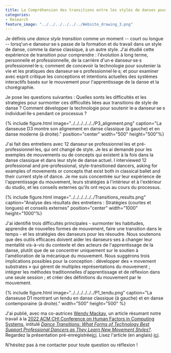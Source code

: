 ```yaml
---
title: La Compréhension des transitions entre les styles de danses pour améliorer la conceptions des systèmes d'aide à l'apprentissage de la danse
categories:
- Research
feature_image: "../../../../../../Website_drawing_3.png"
---
```


Je définis une _dance style transition_ comme un moment -- court ou longue -- lorsq'un·e danseur·se·s passe de la formation et du travail dans un style de danse, comme la danse classique, à un autre style. J'ai étudié cette expérience de transition pour comprendre : l'évolution à long terme, personnelle et professionnelle, de la carrière d'un·e danseur·se·s professionnel·le·s; comment de concevoir la technologie pour soutenier la vie et les pratiques des danseur·se·s professionnel·le·s; et pour examiner avec esprit critique les conceptions et intentions actuelles des systèmes interactifs basés sur le mouvement pour l'apprentissage de la danse et la chorégraphie. 

Je pose les questions suivantes : 
Quelles sonts les difficultés et les strategies pour surmonter ces difficultés liées aux transitions de style de danse ? 
Comment développer la technologie pour soutenir le·a danseur·se·s individuel·lle·s pendant ce processus ? 

{% include figure.html image="../../../../../../P3_alignment.png" caption="La danseuse D3 montre son alignement en danse classique (à gauche) et en danse moderne (à droite)." position="center" width="500" height="500"%}

J'ai fait des entretiens avec 12 danseur·se professionnel·les et pré-professionnel·les, qui ont changé de style. Je les ai demandé pour les exemples de mouvements ou de concepts qui existent à la fois dans la danse classique et dans leur style de danse actuel.
I interviewed 12 professional and pre-professional, style-transitioned dancers, asking for examples of movements or concepts that exist both in classical ballet and their current style of dance. Je me suis concentrée sur leur expérience de l'apprentissage du mouvement, leurs stratégies à l'intérieur et à l'extérieur du studio, et les conseils externes qu'ils ont reçus au cours du processus. 

{% include figure.html image="../../../../../../Transitions_results.png" caption="Analyse des résultats des entretiens : Stratégies (courtes et longues) et conseils externes" position="center" width="1000" height="1000"%}

J'ai identifié trois difficultés principales - surmonter les habitudes, apprendre de nouvelles formes de mouvement, faire une transition dans le temps - et les stratégies des danseurs pour les résoudre. Nous soutenons que des outils efficaces doivent aider les danseurs·ses à changer leur mentalité vis-à-vis du contexte et des acteurs de l'apprentissage de la danse, plutôt que de se concentrer uniquement sur le soutien à l'amélioration de la mécanique du mouvement. Nous suggérons trois implications possibles pour la conception : développer des « movement substrates » qui gèrent de multiples représentations du mouvement ; intégrer les méthodes traditionnelles d'apprentissage et de réflexion dans une seule session ; et créer des définitions du mouvement par le mouvement.

{% include figure.html image="../../../../../../P1_tendu.png" caption="La danseuse D1 montrant un tendu en danse classique (à gauche) et en danse contemporaine (à droite)." width="500" height="500" %}

J'ai publié, avec ma co-autrices [Wendy Mackay](https://ex-situ.lri.fr/people/mackay/), un article résumant notre travail à la [2022 ACM CHI Conference on Human Factors in Computing Systems](https://chi2022.acm.org/), intitulé [_Dance Transitions: What Forms of Technology Best Support Professional Dancers as They Learn New Movement Styles?_](https://dl.acm.org/doi/10.1145/3491102.3517448). 
Regardez la présentation pré-enregistrée[ici](https://www.youtube.com/watch?v=z9L7kaqYvSw).
Lisez l'article (en anglais) [ici](https://hal.inria.fr/hal-03665474/file/2021_CHI_TransitionSupport_AUTHOR_VERSION.pdf). 

N'hésitez pas à me contacter pour toute question ou réflexion !
